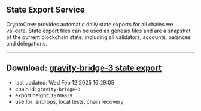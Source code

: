 ## State Export Service
CryptoCrew provides automatic daily state exports for all chains we validate. State export files can be used as genesis files and are a snapshot of the current blockchain state, including all validators, accounts, balances and delegations.

---
**Download: [gravity-bridge-3 state export](https://dl-eu2.ccvalidators.com/SERVICE/gravitybridge/gravity-bridge-3_export_15706859.json)**
---

- last updated: Wed Feb 12 2025 16:29:05
- chain id: `gravity-bridge-3`
- export height: `15706859`
- use for: airdrops, local tests, chain recovery
